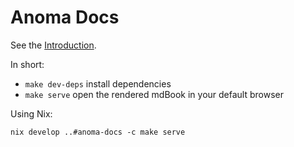 # Anoma Docs

See the [Introduction](./src/).

In short:

- `make dev-deps` install dependencies
- `make serve` open the rendered mdBook in your default browser

Using Nix:

```shell
nix develop ..#anoma-docs -c make serve
```
